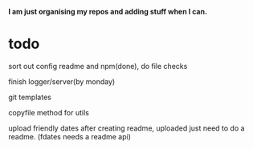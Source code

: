 **I am just organising my repos and adding stuff when I can.**


# todo

sort out config readme and npm(done), do file checks

finish logger/server(by monday)

git templates

copyfile method for utils

upload friendly dates after creating readme, uploaded just need to do a readme. (fdates needs a readme api)
